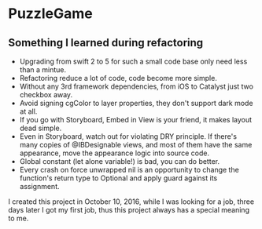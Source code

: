 # PuzzleGame

## Something I learned during refactoring

+ Upgrading from swift 2 to 5 for such a small code base only need less than a mintue.
+ Refactoring reduce a lot of code, code become more simple.
+ Without any 3rd framework dependencies, from iOS to Catalyst just two checkbox away.
+ Avoid signing cgColor to layer properties, they don't support dark mode at all.
+ If you go with Storyboard, Embed in View is your friend, it makes layout dead simple.
+ Even in Storyboard, watch out for violating DRY principle. If there's many copies of @IBDesignable views, and most of them have the same appearance, move the appearance logic into source code.
+ Global constant (let alone variable!) is bad, you can do better.
+ Every crash on force unwrapped nil is an opportunity to change the function's return type to Optional and apply guard against its assignment.

I created this project in October 10, 2016, while I was looking for a job, three days later I got my first job, thus this project always has a special meaning to me.
